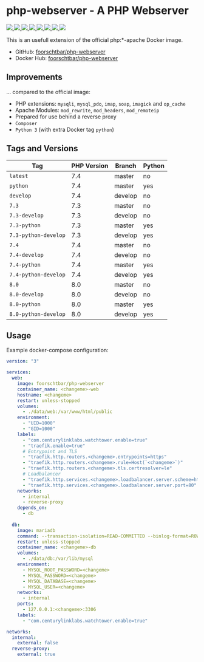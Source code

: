 # php-webserver - A PHP Webserver #

[
  ![](https://img.shields.io/docker/v/foorschtbar/php-webserver?style=plastic)
  ![](https://img.shields.io/docker/pulls/foorschtbar/php-webserver?style=plastic)
  ![](https://img.shields.io/docker/stars/foorschtbar/php-webserver?style=plastic)
  ![](https://img.shields.io/docker/image-size/foorschtbar/php-webserver?style=plastic)
](https://hub.docker.com/repository/docker/foorschtbar/php-webserver)
[
  ![](https://img.shields.io/github/workflow/status/foorschtbar/php-webserver/Build%20Docker%20Images?style=plastic)
  ![](https://img.shields.io/github/languages/top/foorschtbar/php-webserver?style=plastic)
  ![](https://img.shields.io/github/last-commit/foorschtbar/php-webserver?style=plastic)
  ![](https://img.shields.io/github/license/foorschtbar/php-webserver?style=plastic)
](https://github.com/foorschtbar/php-webserver)


This is an usefull extension of the official php:*-apache Docker image.

* GitHub: [foorschtbar/php-webserver](https://github.com/foorschtbar/php-webserver)
* Docker Hub: [foorschtbar/php-webserver](https://hub.docker.com/r/foorschtbar/php-webserver)

## Improvements

... compared to the official image:

* PHP extensions: `mysqli`, `mysql_pdo`, `imap`, `soap`, `imagick` and `op_cache`
* Apache Modules: `mod_rewrite`, `mod_headers`, `mod_remoteip`
* Prepared for use behind a reverse proxy
* `Composer`
* `Python 3` (with extra Docker tag `python`)

## Tags and Versions

Tag | PHP Version | Branch | Python 
--- | --- | --- | ---
`latest` | 7.4 | master | no
`python` | 7.4 | master | yes
`develop` | 7.4 | develop | no
`7.3` | 7.3 | master | no
`7.3-develop` | 7.3 | develop | no
`7.3-python` | 7.3 | master | yes
`7.3-python-develop` | 7.3 | develop | yes
`7.4` | 7.4 | master | no
`7.4-develop` | 7.4 | develop | no
`7.4-python` | 7.4 | master | yes
`7.4-python-develop` | 7.4 | develop | yes
`8.0` | 8.0 | master | no
`8.0-develop` | 8.0 | develop | no
`8.0-python` | 8.0 | master | yes
`8.0-python-develop` | 8.0 | develop | yes

## Usage

Example docker-compose configuration:

```yml
version: "3"

services:
  web:
    image: foorschtbar/php-webserver
    container_name: <changeme>-web
    hostname: <changeme>
    restart: unless-stopped
    volumes:
      - ./data/web:/var/www/html/public
    environment:
      - "UID=1000"
      - "GID=1000"
    labels:
      - "com.centurylinklabs.watchtower.enable=true"
      - "traefik.enable=true"
      # Entrypoint and TLS
      - "traefik.http.routers.<changeme>.entrypoints=https"
      - "traefik.http.routers.<changeme>.rule=Host(`<changeme>`)"
      - "traefik.http.routers.<changeme>.tls.certresolver=le"
      # Loadbalancer
      - "traefik.http.services.<changeme>.loadbalancer.server.scheme=http"
      - "traefik.http.services.<changeme>.loadbalancer.server.port=80"
    networks:
      - internal
      - reverse-proxy
    depends_on:
      - db
      
  db:
    image: mariadb
    command: --transaction-isolation=READ-COMMITTED --binlog-format=ROW
    restart: unless-stopped
    container_name: <changeme>-db
    volumes:
      - ./data/db:/var/lib/mysql
    environment:
      - MYSQL_ROOT_PASSWORD=<changeme>
      - MYSQL_PASSWORD=<changeme>
      - MYSQL_DATABASE=<changeme>
      - MYSQL_USER=<changeme>
    networks:
      - internal
    ports:
      - 127.0.0.1:<changeme>:3306
    labels: 
      - "com.centurylinklabs.watchtower.enable=true"

networks:
  internal:
    external: false
  reverse-proxy:
    external: true
```
